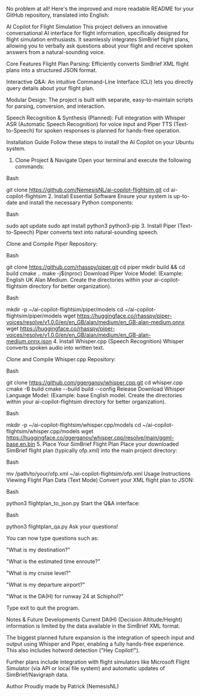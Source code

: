 No problem at all! Here's the improved and more readable README for your GitHub repository, translated into English:

AI Copilot for Flight Simulation
This project delivers an innovative conversational AI interface for flight information, specifically designed for flight simulation enthusiasts. It seamlessly integrates SimBrief flight plans, allowing you to verbally ask questions about your flight and receive spoken answers from a natural-sounding voice.

Core Features
Flight Plan Parsing: Efficiently converts SimBrief XML flight plans into a structured JSON format.

Interactive Q&A: An intuitive Command-Line Interface (CLI) lets you directly query details about your flight plan.

Modular Design: The project is built with separate, easy-to-maintain scripts for parsing, conversion, and interaction.

Speech Recognition & Synthesis (Planned): Full integration with Whisper ASR (Automatic Speech Recognition) for voice input and Piper TTS (Text-to-Speech) for spoken responses is planned for hands-free operation.

Installation Guide
Follow these steps to install the AI Copilot on your Ubuntu system.

1. Clone Project & Navigate
Open your terminal and execute the following commands:

Bash

git clone https://github.com/NemesisNL/ai-copilot-flightsim.git
cd ai-copilot-flightsim
2. Install Essential Software
Ensure your system is up-to-date and install the necessary Python components:

Bash

sudo apt update
sudo apt install python3 python3-pip
3. Install Piper (Text-to-Speech)
Piper converts text into natural-sounding speech.

Clone and Compile Piper Repository:

Bash

git clone https://github.com/rhasspy/piper.git
cd piper
mkdir build && cd build
cmake ..
make -j$(nproc)
Download Piper Voice Model:
(Example: English UK Alan Medium. Create the directories within your ai-copilot-flightsim directory for better organization).

Bash

mkdir -p ~/ai-copilot-flightsim/piper/models
cd ~/ai-copilot-flightsim/piper/models
wget https://huggingface.co/rhasspy/piper-voices/resolve/v1.0.0/en/en_GB/alan/medium/en_GB-alan-medium.onnx
wget https://huggingface.co/rhasspy/piper-voices/resolve/v1.0.0/en/en_GB/alan/medium/en_GB-alan-medium.onnx.json
4. Install Whisper.cpp (Speech Recognition)
Whisper converts spoken audio into written text.

Clone and Compile Whisper.cpp Repository:

Bash

git clone https://github.com/ggerganov/whisper.cpp.git
cd whisper.cpp
cmake -B build
cmake --build build --config Release
Download Whisper Language Model:
(Example: base English model. Create the directories within your ai-copilot-flightsim directory for better organization).

Bash

mkdir -p ~/ai-copilot-flightsim/whisper.cpp/models
cd ~/ai-copilot-flightsim/whisper.cpp/models
wget https://huggingface.co/ggerganov/whisper.cpp/resolve/main/ggml-base.en.bin
5. Place Your SimBrief Flight Plan
Place your downloaded SimBrief flight plan (typically ofp.xml) into the main project directory:

Bash

mv /path/to/your/ofp.xml ~/ai-copilot-flightsim/ofp.xml
Usage Instructions
Viewing Flight Plan Data (Text Mode)
Convert your XML flight plan to JSON:

Bash

python3 flightplan_to_json.py
Start the Q&A interface:

Bash

python3 flightplan_qa.py
Ask your questions!

You can now type questions such as:

"What is my destination?"

"What is the estimated time enroute?"

"What is my cruise level?"

"What is my departure airport?"

"What is the DA(H) for runway 24 at Schiphol?"

Type exit to quit the program.

Notes & Future Developments
Current DA(H) (Decision Altitude/Height) information is limited by the data available in the SimBrief XML format.

The biggest planned future expansion is the integration of speech input and output using Whisper and Piper, enabling a fully hands-free experience. This also includes hotword detection ("Hey Copilot!").

Further plans include integration with flight simulators like Microsoft Flight Simulator (via API or local file system) and automatic updates of SimBrief/Navigraph data.

Author
Proudly made by Patrick (NemesisNL)
